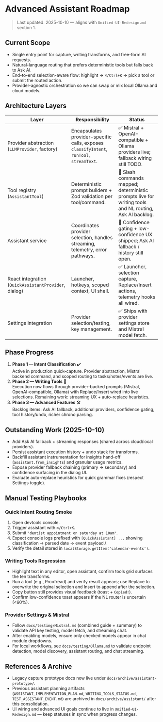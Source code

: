# Advanced Assistant Roadmap

> Last updated: 2025-10-10 &mdash; aligns with `Unified-UI-Redesign.md` section 1.

## Current Scope
- Single entry point for capture, writing transforms, and free-form AI requests.
- Natural-language routing that prefers deterministic tools but falls back to Ask AI.
- End-to-end selection-aware flow: highlight → `⌘/Ctrl+K` → pick a tool or submit the routed action.
- Provider-agnostic orchestration so we can swap or mix local Ollama and cloud models.

## Architecture Layers
| Layer | Responsibility | Status |
| --- | --- | --- |
| Provider abstraction (`LLMProvider`, factory) | Encapsulates provider-specific calls, exposes `classifyIntent`, `runTool`, `streamText`. | ✅ Mistral + OpenAI-compatible + Ollama providers live; fallback wiring still TODO. |
| Tool registry (`AssistantTool`) | Deterministic prompt builders + Zod validation per tool/command. | 🔄 Slash commands mapped; deterministic prompts live for writing tools and NL routing, Ask AI backlog. |
| Assistant service | Coordinates provider selection, handles streaming, telemetry, error pathways. | 🔄 Confidence gating + low-confidence UX shipped; Ask AI fallback / history still open. |
| React integration (`QuickAssistantProvider`, dialog) | Launcher, hotkeys, scoped context, UI shell. | ✅ Launcher, selection capture, Replace/Insert actions, telemetry hooks all wired. |
| Settings integration | Provider selection/testing, key management. | ✅ Ships with provider settings store and Mistral model fetch. |

## Phase Progress
1. **Phase 1 &mdash; Intent Classification** ✔️\
   Active in production quick-capture. Provider abstraction, Mistral backend command, and scoped routing to tasks/notes/events are live.
2. **Phase 2 &mdash; Writing Tools** 🔄\
   Execution now flows through provider-backed prompts (Mistral, OpenAI-compatible, Ollama) with Replace/Insert wired into live selections. Remaining work: streaming UX + auto-replace heuristics.
3. **Phase 3 &mdash; Advanced Features** 🛠️\
   Backlog items: Ask AI fallback, additional providers, confidence gating, tool history/undo, richer chrono parsing.

## Outstanding Work (2025-10-10)
- Add Ask AI fallback + streaming responses (shared across cloud/local providers).
- Persist assistant execution history + undo stack for transforms.
- Backfill assistant instrumentation for insights hand-off (`assistant.from_insights`) and granular usage metrics.
- Expose provider fallback chaining (primary → secondary) and confidence surfacing in the dialog UI.
- Evaluate auto-replace heuristics for quick grammar fixes (respect Settings toggle).

## Manual Testing Playbooks

### Quick Intent Routing Smoke
1. Open devtools console.
2. Trigger assistant with `⌘/Ctrl+K`.
3. Submit `"dentist appointment on saturday at 10am"`.
4. Expect console logs prefixed with `[QuickAssistant] ...` showing classification → parsed date → event payload.\
5. Verify the detail stored in `localStorage.getItem('calendar-events')`.

### Writing Tools Regression
- Highlight text in any editor, open assistant, confirm tools grid surfaces the ten transforms.
- Run a tool (e.g., Proofread) and verify result appears; use Replace to overwrite the original selection and Insert to append after the selection.
- Copy button still provides visual feedback (toast + `Copied!`).
- Confirm low-confidence toast appears if the NL router is uncertain (<60%).

### Provider Settings & Mistral
- Follow `docs/testing/Mistral.md` (combined guide + summary) to validate API key testing, model fetch, and streaming chat.
- After enabling models, ensure only checked models appear in chat module dropdowns.
- For local workflows, see `docs/testing/Ollama.md` to validate endpoint detection, model discovery, assistant routing, and chat streaming.

## References & Archive
- Legacy capture prototype docs now live under `docs/archive/assistant-prototype/`.
- Previous assistant planning artifacts (`ASSISTANT_IMPLEMENTATION_PLAN.md`, `WRITING_TOOLS_STATUS.md`, `TEST_ASSISTANT_EVENT.md`) are archived in `docs/archive/assistant/` after this consolidation.
- UI wiring and advanced UI goals continue to live in `Unified-UI-Redesign.md` — keep statuses in sync when progress changes.
